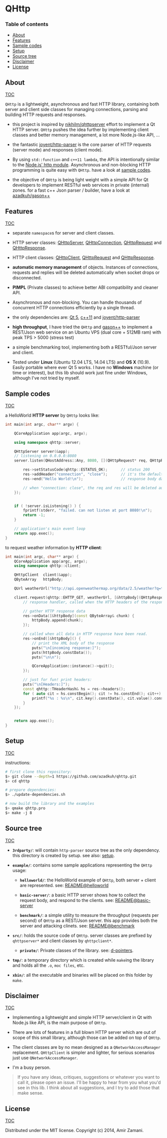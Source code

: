 # QHttp


### Table of contents
- [About](#about)
- [Features](#features)
- [Sample codes](#sample-codes)
- [Setup](#setup)
- [Source tree](#source-tree)
- [Disclaimer](#disclaimer)
- [License](#license)

## About
[TOC](#table-of-contents)

`QHttp` is a lightweight, asynchronous and fast HTTP library, containing both server and client side classes for managing connections, parsing and building HTTP requests and responses.

* this project is inspired by [nikhilm/qhttpserver](https://github.com/nikhilm/qhttpserver) effort to implement a Qt HTTP server. `QHttp` pushes the idea further by implementing client classes and better memory management, a lot more Node.js-like API, ...

* the fantastic [joyent/http-parser](https://github.com/joyent/http-parser) is the core parser of HTTP requests (server mode) and responses (client mode). 

* By using `std::function` and `c++11 lambda`, the API is intentionally similar to the [Node.js' http module](http://nodejs.org/api/http.html). Asynchronous and non-blocking HTTP programming is quite easy with `QHttp`. have a look at [sample codes](#sample-codes).

* the objective of `QHttp` is being light weight with a simple API for Qt developers to implement RESTful web services in private (internal) zones. for a fast c++ Json parser / builder, have a look at [azadkuh/gason++](https://github.com/azadkuh/gason--)



## Features
[TOC](#table-of-contents)

* separate `namespace`s for server and client classes.

* HTTP server classes: [QHttpServer](./src/qhttpserver.hpp), [QHttpConnection](./src/qhttpserverconnection.hpp), [QHttpRequest](./src/qhttpserverrequest.hpp) and [QHttpResponse](./src/qhttpserverresponse.hpp).

* HTTP client classes: [QHttpClient](./src/qhttpclient.hpp), [QHttpRequest](./src/qhttpclientrequest.hpp) and [QHttpResponse](./src/qhttpclientresponse.hpp).

* **automatic memory management** of objects. Instances of connections, requests and replies will be deleted automatically when socket drops or disconnected.

* **PIMPL** (Private classes) to achieve better ABI compatibility and cleaner API.

* Asynchronous and non-blocking. You can handle thousands of concurrent HTTP connections efficiently by a single thread.

* the only dependencies are: [Qt 5](http://qt-project.org/downloads), [c++11](http://en.wikipedia.org/wiki/C%2B%2B11) and [joyent/http-parser](https://github.com/joyent/http-parser)

* **high throughput**, I have tried the `QHttp` and [gason++](https://github.com/azadkuh/gason--) to implement a REST/Json web service on an Ubuntu VPS (dual core + 512MB ram) with peak TPS > 5000 (stress test)

* a simple benchmarking tool, implementing both a RESTful/Json server and client.

* Tested under **Linux** (Ubuntu 12.04 LTS, 14.04 LTS) and **OS X** (10.9). Easily portable where ever Qt 5 works. I have no **Windows** machine (or time or interest), but this lib should work just fine under Windows, although I've not tried by myself.


## Sample codes
[TOC](#table-of-contents)

a HelloWorld **HTTP server** by `QHttp` looks like:
``` cpp
int main(int argc, char** argv) {

    QCoreApplication app(argc, argv);

    using namespace qhttp::server;

    QHttpServer server(&app);
    // listening on 0.0.0.0:8080
    server.listen(QHostAddress::Any, 8080, [](QHttpRequest* req, QHttpResponse* res) {

        res->setStatusCode(qhttp::ESTATUS_OK);      // status 200
        res->addHeader("connection", "close");      // it's the default header, this line can be omitted.
        res->end("Hello World!\n");                 // response body data

        // when "connection: close", the req and res will be deleted automatically.
    });


    if ( !server.isListening() ) {
        fprintf(stderr, "failed. can not listen at port 8080!\n");
        return -1;
    }

    // application's main event loop
    return app.exec();
}
```

to request weather information by **HTTP client**:
```cpp
int main(int argc, char** argv) {
    QCoreApplication app(argc, argv);
    using namespace qhttp::client;

    QHttpClient  client(&app);
    QByteArray   httpBody;

    QUrl weatherUrl("http://api.openweathermap.org/data/2.5/weather?q=tehran,ir&units=metric&mode=xml");

    client.request(qhttp::EHTTP_GET, weatherUrl, [&httpBody](QHttpResponse* res) {
        // response handler, called when the HTTP headers of the response are ready

        // gather HTTP response data
        res->onData([&httpBody](const QByteArray& chunk) {
            httpBody.append(chunk);
        });

        // called when all data in HTTP response have been read.
        res->onEnd([&httpBody]() {
            // print the XML body of the response
            puts("\n[incoming response:]");
            puts(httpBody.constData());
            puts("\n\n");

            QCoreApplication::instance()->quit();
        });

        // just for fun! print headers:
        puts("\n[Headers:]");
        const qhttp::THeaderHash& hs = res->headers();
        for ( auto cit = hs.constBegin(); cit != hs.constEnd(); cit++) {
            printf("%s : %s\n", cit.key().constData(), cit.value().constData());
        }
    });


    return app.exec();
}
```

## Setup
[TOC](#table-of-contents)

instructions:
```bash
# first clone this repository:
$> git clone --depth=1 https://github.com/azadkuh/qhttp.git
$> cd qhttp

# prepare dependencies:
$> ./update-dependencies.sh

# now build the library and the examples
$> qmake qhttp.pro
$> make -j 8
```

## Source tree
[TOC](#table-of-contents)


* **`3rdparty/`**:
will contain `http-parser` source tree as the only dependency.
this directory is created by setup. see also: [setup](#setup).

* **`example/`**:
contains some sample applications representing the `QHttp` usage:
    * **`helloworld/`**:
    the HelloWorld example of `QHttp`, both server + client are represented.
    see: [README@helloworld](./example/helloworld/README.md)

    * **`basic-server/`**:
    a basic HTTP server shows how to collect the request body, and respond to the clients.
    see: [README@basic-server](./example/basic-server/README.md)
    

    * **`benchmark/`**:
    a simple utility to measure the throughput (requests per second) of `QHttp` as a REST/Json server. this app provides both the server and attacking clinets.
    see: [README@benchmark](./example/benchmark/README.md)
    

* **`src/`**:
holds the source code of `QHttp`. server classes are prefixed by `qhttpserver*` and client classes by `qhttpclient*`.
    * **`private/`**:
    Private classes of the library. see: [d-pointers](https://qt-project.org/wiki/Dpointer).

* **`tmp/`**:
a temporary directory which is created while `make`ing the library and holds all the `.o`, `moc files`, etc.

* **`xbin/`**:
all the executable and binaries will be placed on this folder by `make`.




## Disclaimer
[TOC](#table-of-contents)

* Implementing a lightweight and simple HTTP server/client in Qt with Node.js like API, is the main purpose of `QHttp`.

* There are lots of features in a full blown HTTP server which are out of scope of this small library, although those can be added on top of `QHttp`.

* The client classes are by no mean designed as a `QNetworkAccessManager` replacement. `QHttpClient` is simpler and lighter, for serious scenarios just use `QNetworkAccessManager`.

* I'm a busy person.


> If you have any ideas, critiques, suggestions or whatever you want to call it, please open an issue. I'll be happy to hear from you what you'd see in this lib. I think about all suggestions, and I try to add those that make sense.


## License
[TOC](#table-of-contents)

Distributed under the MIT license. Copyright (c) 2014, Amir Zamani.

